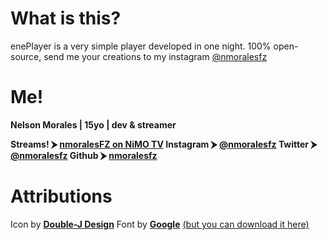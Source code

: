 # What is this?
enePlayer is a very simple player developed in one night.
100% open-source, send me your creations to my instagram [@nmoralesfz](https://instagram.com/nmoralesfz)

# Me!
**Nelson Morales | 15yo | dev & streamer**

**Streams! ⮞ [nmoralesFZ on NiMO TV](https://nimo.tv/nmoralesfz)
Instagram ⮞ [@nmoralesfz](https://instagram.com/nmoralesfz)
Twitter ⮞ [@nmoralesfz](https://twitter.com/nmoralesfz)
Github ⮞ [nmoralesfz](https://github.com/nmoralesfz)**

# Attributions

Icon by [**Double-J Design**](https://iconarchive.com/artist/double-j-design.html)
Font by [**Google**](https://fonts.google.com/) [(but you can download it here)](https://fontmeme.com/fuentes/fuente-product-sans/)
